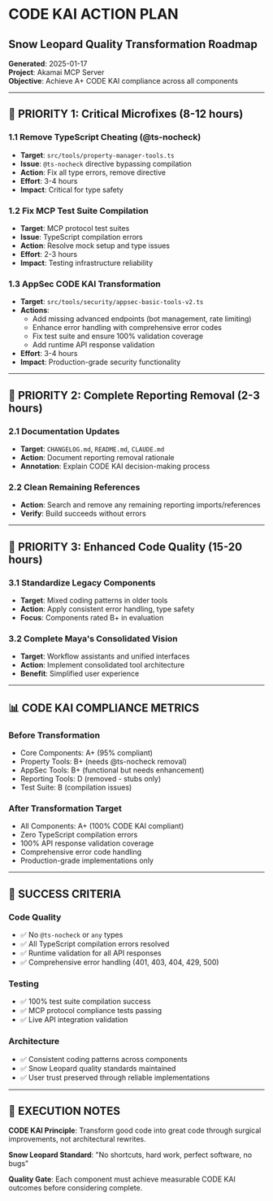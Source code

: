 # CODE KAI ACTION PLAN
## Snow Leopard Quality Transformation Roadmap

**Generated**: 2025-01-17  
**Project**: Akamai MCP Server  
**Objective**: Achieve A+ CODE KAI compliance across all components

---

## 🎯 PRIORITY 1: Critical Microfixes (8-12 hours)

### **1.1 Remove TypeScript Cheating (@ts-nocheck)**
- **Target**: `src/tools/property-manager-tools.ts`
- **Issue**: `@ts-nocheck` directive bypassing compilation
- **Action**: Fix all type errors, remove directive
- **Effort**: 3-4 hours
- **Impact**: Critical for type safety

### **1.2 Fix MCP Test Suite Compilation**
- **Target**: MCP protocol test suites
- **Issue**: TypeScript compilation errors
- **Action**: Resolve mock setup and type issues
- **Effort**: 2-3 hours
- **Impact**: Testing infrastructure reliability

### **1.3 AppSec CODE KAI Transformation**
- **Target**: `src/tools/security/appsec-basic-tools-v2.ts`
- **Actions**:
  - Add missing advanced endpoints (bot management, rate limiting)
  - Enhance error handling with comprehensive error codes
  - Fix test suite and ensure 100% validation coverage
  - Add runtime API response validation
- **Effort**: 3-4 hours
- **Impact**: Production-grade security functionality

---

## 🎯 PRIORITY 2: Complete Reporting Removal (2-3 hours)

### **2.1 Documentation Updates**
- **Target**: `CHANGELOG.md`, `README.md`, `CLAUDE.md`
- **Action**: Document reporting removal rationale
- **Annotation**: Explain CODE KAI decision-making process

### **2.2 Clean Remaining References**
- **Action**: Search and remove any remaining reporting imports/references
- **Verify**: Build succeeds without errors

---

## 🎯 PRIORITY 3: Enhanced Code Quality (15-20 hours)

### **3.1 Standardize Legacy Components**
- **Target**: Mixed coding patterns in older tools
- **Action**: Apply consistent error handling, type safety
- **Focus**: Components rated B+ in evaluation

### **3.2 Complete Maya's Consolidated Vision**
- **Target**: Workflow assistants and unified interfaces
- **Action**: Implement consolidated tool architecture
- **Benefit**: Simplified user experience

---

## 📊 CODE KAI COMPLIANCE METRICS

### **Before Transformation**
- Core Components: A+ (95% compliant)
- Property Tools: B+ (needs @ts-nocheck removal)
- AppSec Tools: B+ (functional but needs enhancement)
- Reporting Tools: D (removed - stubs only)
- Test Suite: B (compilation issues)

### **After Transformation Target**
- All Components: A+ (100% CODE KAI compliant)
- Zero TypeScript compilation errors
- 100% API response validation coverage
- Comprehensive error code handling
- Production-grade implementations only

---

## 🎯 SUCCESS CRITERIA

### **Code Quality**
- ✅ No `@ts-nocheck` or `any` types
- ✅ All TypeScript compilation errors resolved
- ✅ Runtime validation for all API responses
- ✅ Comprehensive error handling (401, 403, 404, 429, 500)

### **Testing**
- ✅ 100% test suite compilation success
- ✅ MCP protocol compliance tests passing
- ✅ Live API integration validation

### **Architecture**
- ✅ Consistent coding patterns across components
- ✅ Snow Leopard quality standards maintained
- ✅ User trust preserved through reliable implementations

---

## 📝 EXECUTION NOTES

**CODE KAI Principle**: Transform good code into great code through surgical improvements, not architectural rewrites.

**Snow Leopard Standard**: "No shortcuts, hard work, perfect software, no bugs"

**Quality Gate**: Each component must achieve measurable CODE KAI outcomes before considering complete.